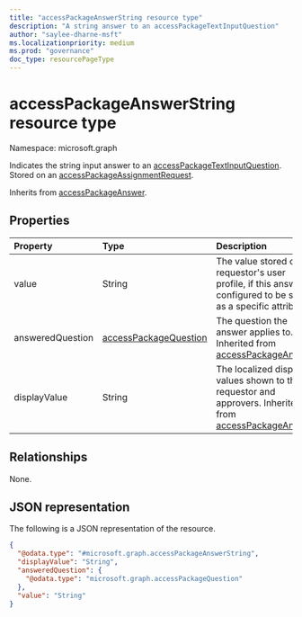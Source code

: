 ```yaml
---
title: "accessPackageAnswerString resource type"
description: "A string answer to an accessPackageTextInputQuestion"
author: "saylee-dharne-msft"
ms.localizationpriority: medium
ms.prod: "governance"
doc_type: resourcePageType
---
```


# accessPackageAnswerString resource type

Namespace: microsoft.graph

Indicates the string input answer to an [accessPackageTextInputQuestion](../resources/accesspackagetextinputquestion.md). Stored on an [accessPackageAssignmentRequest](../resources/accesspackageassignmentrequest.md).

Inherits from [accessPackageAnswer](../resources/accesspackageanswer.md).

## Properties
|Property|Type|Description|
|:---|:---|:---|
|value|String|The value stored on the requestor's user profile, if this answer is configured to be stored as a specific attribute.|
|answeredQuestion|[accessPackageQuestion](../resources/accesspackagequestion.md)|The question the answer applies to. Inherited from [accessPackageAnswer](../resources/accesspackageanswer.md).|
|displayValue|String|The localized display values shown to the requestor and approvers. Inherited from [accessPackageAnswer](../resources/accesspackageanswer.md).|
## Relationships
None.

## JSON representation
The following is a JSON representation of the resource.
<!-- {
  "blockType": "resource",
  "@odata.type": "microsoft.graph.accessPackageAnswerString"
}
-->
``` json
{
  "@odata.type": "#microsoft.graph.accessPackageAnswerString",
  "displayValue": "String",
  "answeredQuestion": {
    "@odata.type": "microsoft.graph.accessPackageQuestion"
  },
  "value": "String"
}
```

